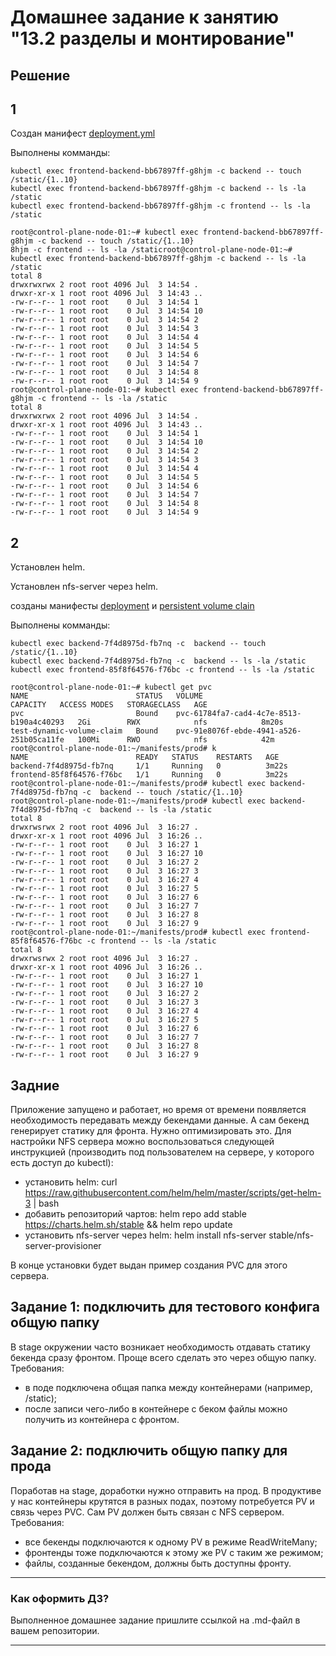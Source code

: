 # Домашнее задание к занятию "13.2 разделы и монтирование"
## Решение
## 1
Создан манифест [deployment.yml](./manifests/stage/deployment.yml)

Выполнены комманды:
```console
kubectl exec frontend-backend-bb67897ff-g8hjm -c backend -- touch /static/{1..10}
kubectl exec frontend-backend-bb67897ff-g8hjm -c backend -- ls -la /static
kubectl exec frontend-backend-bb67897ff-g8hjm -c frontend -- ls -la /static
```

```console
root@control-plane-node-01:~# kubectl exec frontend-backend-bb67897ff-g8hjm -c backend -- touch /static/{1..10}
8hjm -c frontend -- ls -la /staticroot@control-plane-node-01:~# kubectl exec frontend-backend-bb67897ff-g8hjm -c backend -- ls -la /static
total 8
drwxrwxrwx 2 root root 4096 Jul  3 14:54 .
drwxr-xr-x 1 root root 4096 Jul  3 14:43 ..
-rw-r--r-- 1 root root    0 Jul  3 14:54 1
-rw-r--r-- 1 root root    0 Jul  3 14:54 10
-rw-r--r-- 1 root root    0 Jul  3 14:54 2
-rw-r--r-- 1 root root    0 Jul  3 14:54 3
-rw-r--r-- 1 root root    0 Jul  3 14:54 4
-rw-r--r-- 1 root root    0 Jul  3 14:54 5
-rw-r--r-- 1 root root    0 Jul  3 14:54 6
-rw-r--r-- 1 root root    0 Jul  3 14:54 7
-rw-r--r-- 1 root root    0 Jul  3 14:54 8
-rw-r--r-- 1 root root    0 Jul  3 14:54 9
root@control-plane-node-01:~# kubectl exec frontend-backend-bb67897ff-g8hjm -c frontend -- ls -la /static
total 8
drwxrwxrwx 2 root root 4096 Jul  3 14:54 .
drwxr-xr-x 1 root root 4096 Jul  3 14:43 ..
-rw-r--r-- 1 root root    0 Jul  3 14:54 1
-rw-r--r-- 1 root root    0 Jul  3 14:54 10
-rw-r--r-- 1 root root    0 Jul  3 14:54 2
-rw-r--r-- 1 root root    0 Jul  3 14:54 3
-rw-r--r-- 1 root root    0 Jul  3 14:54 4
-rw-r--r-- 1 root root    0 Jul  3 14:54 5
-rw-r--r-- 1 root root    0 Jul  3 14:54 6
-rw-r--r-- 1 root root    0 Jul  3 14:54 7
-rw-r--r-- 1 root root    0 Jul  3 14:54 8
-rw-r--r-- 1 root root    0 Jul  3 14:54 9
```
## 2

Установлен helm.

Установлен nfs-server через helm.

созданы манифесты [deployment](./manifests/prod/deployment.yml) и [persistent volume clain](./manifests/prod/pvc.yml)

Выполнены комманды:

```console
kubectl exec backend-7f4d8975d-fb7nq -c  backend -- touch /static/{1..10}
kubectl exec backend-7f4d8975d-fb7nq -c  backend -- ls -la /static
kubectl exec frontend-85f8f64576-f76bc -c frontend -- ls -la /static
```

```console
root@control-plane-node-01:~# kubectl get pvc
NAME                        STATUS   VOLUME                                     CAPACITY   ACCESS MODES   STORAGECLASS   AGE
pvc                         Bound    pvc-61784fa7-cad4-4c7e-8513-b190a4c40293   2Gi        RWX            nfs            8m20s
test-dynamic-volume-claim   Bound    pvc-91e8076f-ebde-4941-a526-251b05ca11fe   100Mi      RWO            nfs            42m
root@control-plane-node-01:~/manifests/prod# k
NAME                        READY   STATUS    RESTARTS   AGE
backend-7f4d8975d-fb7nq     1/1     Running   0          3m22s
frontend-85f8f64576-f76bc   1/1     Running   0          3m22s
root@control-plane-node-01:~/manifests/prod# kubectl exec backend-7f4d8975d-fb7nq -c  backend -- touch /static/{1..10}
root@control-plane-node-01:~/manifests/prod# kubectl exec backend-7f4d8975d-fb7nq -c  backend -- ls -la /static
total 8
drwxrwsrwx 2 root root 4096 Jul  3 16:27 .
drwxr-xr-x 1 root root 4096 Jul  3 16:26 ..
-rw-r--r-- 1 root root    0 Jul  3 16:27 1
-rw-r--r-- 1 root root    0 Jul  3 16:27 10
-rw-r--r-- 1 root root    0 Jul  3 16:27 2
-rw-r--r-- 1 root root    0 Jul  3 16:27 3
-rw-r--r-- 1 root root    0 Jul  3 16:27 4
-rw-r--r-- 1 root root    0 Jul  3 16:27 5
-rw-r--r-- 1 root root    0 Jul  3 16:27 6
-rw-r--r-- 1 root root    0 Jul  3 16:27 7
-rw-r--r-- 1 root root    0 Jul  3 16:27 8
-rw-r--r-- 1 root root    0 Jul  3 16:27 9
root@control-plane-node-01:~/manifests/prod# kubectl exec frontend-85f8f64576-f76bc -c frontend -- ls -la /static
total 8
drwxrwsrwx 2 root root 4096 Jul  3 16:27 .
drwxr-xr-x 1 root root 4096 Jul  3 16:26 ..
-rw-r--r-- 1 root root    0 Jul  3 16:27 1
-rw-r--r-- 1 root root    0 Jul  3 16:27 10
-rw-r--r-- 1 root root    0 Jul  3 16:27 2
-rw-r--r-- 1 root root    0 Jul  3 16:27 3
-rw-r--r-- 1 root root    0 Jul  3 16:27 4
-rw-r--r-- 1 root root    0 Jul  3 16:27 5
-rw-r--r-- 1 root root    0 Jul  3 16:27 6
-rw-r--r-- 1 root root    0 Jul  3 16:27 7
-rw-r--r-- 1 root root    0 Jul  3 16:27 8
-rw-r--r-- 1 root root    0 Jul  3 16:27 9
```

## Задние
Приложение запущено и работает, но время от времени появляется необходимость передавать между бекендами данные. А сам бекенд генерирует статику для фронта. Нужно оптимизировать это.
Для настройки NFS сервера можно воспользоваться следующей инструкцией (производить под пользователем на сервере, у которого есть доступ до kubectl):
* установить helm: curl https://raw.githubusercontent.com/helm/helm/master/scripts/get-helm-3 | bash
* добавить репозиторий чартов: helm repo add stable https://charts.helm.sh/stable && helm repo update
* установить nfs-server через helm: helm install nfs-server stable/nfs-server-provisioner

В конце установки будет выдан пример создания PVC для этого сервера.

## Задание 1: подключить для тестового конфига общую папку
В stage окружении часто возникает необходимость отдавать статику бекенда сразу фронтом. Проще всего сделать это через общую папку. Требования:
* в поде подключена общая папка между контейнерами (например, /static);
* после записи чего-либо в контейнере с беком файлы можно получить из контейнера с фронтом.

## Задание 2: подключить общую папку для прода
Поработав на stage, доработки нужно отправить на прод. В продуктиве у нас контейнеры крутятся в разных подах, поэтому потребуется PV и связь через PVC. Сам PV должен быть связан с NFS сервером. Требования:
* все бекенды подключаются к одному PV в режиме ReadWriteMany;
* фронтенды тоже подключаются к этому же PV с таким же режимом;
* файлы, созданные бекендом, должны быть доступны фронту.

---

### Как оформить ДЗ?

Выполненное домашнее задание пришлите ссылкой на .md-файл в вашем репозитории.

---

